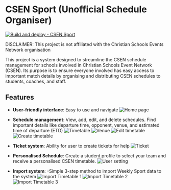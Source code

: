# CSEN Sport (Unofficial Schedule Organiser)

[![Build and deploy - CSEN Sport](https://github.com/bill-zhanxg/csen-sport/actions/workflows/azure-csen-sport.yml/badge.svg)](https://github.com/bill-zhanxg/csen-sport/actions/workflows/azure-csen-sport.yml)

DISCLAIMER:
This project is not affiliated with the Christian Schools Events Network organisation

This project is a system designed to streamline the CSEN schedule management for schools involved in Christian Schools Event Network (CSEN). Its purpose is to ensure everyone involved has easy access to important match details by organising and distributing CSEN schedules to students, coaches, and staff.

## Features

- **User-friendly interface**: Easy to use and navigate
  ![Home page](.img/home.jpeg)

- **Schedule management**: View, add, edit, and delete schedules. Find important details like departure time, opponent, venue, and estimated time of departure (ETD)
  ![Timetable](.img/timetable.jpeg)
  ![Venue](.img/venue_info.jpeg)
  ![Edit timetable](.img/edit_timetable.jpeg)
  ![Create timetable](.img/create_timetable.jpeg)

- **Ticket system**: Ability for user to create tickets for help
  ![Ticket](.img/ticket.jpeg)

- **Personalised Schedule**: Create a student profile to select your team and receive a personalised CSEN timetable.
  ![User setting](.img/user_setting.jpeg)

- **Import system**: -Simple 3-step method to import Weekly Sport data to the system
  ![Import Timetable 1](.img/import_timetable_1.jpeg)
  ![Import Timetable 2](.img/import_timetable_2.jpeg)
  ![Import Timetable 3](.img/import_timetable_3.jpeg)
